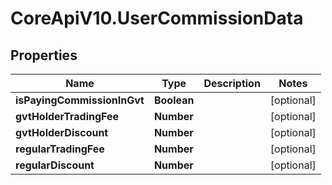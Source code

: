 # CoreApiV10.UserCommissionData

## Properties
Name | Type | Description | Notes
------------ | ------------- | ------------- | -------------
**isPayingCommissionInGvt** | **Boolean** |  | [optional] 
**gvtHolderTradingFee** | **Number** |  | [optional] 
**gvtHolderDiscount** | **Number** |  | [optional] 
**regularTradingFee** | **Number** |  | [optional] 
**regularDiscount** | **Number** |  | [optional] 


